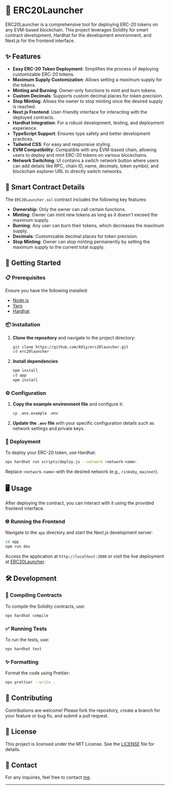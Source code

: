 # 🚀 ERC20Launcher

ERC20Launcher is a comprehensive tool for deploying ERC-20 tokens on any EVM-based blockchain. This project leverages Solidity for smart contract development, Hardhat for the development environment, and Next.js for the frontend interface.

## ✨ Features

- **Easy ERC-20 Token Deployment**: Simplifies the process of deploying customizable ERC-20 tokens.
- **Maximum Supply Customization**: Allows setting a maximum supply for the tokens.
- **Minting and Burning**: Owner-only functions to mint and burn tokens.
- **Custom Decimals**: Supports custom decimal places for token precision.
- **Stop Minting**: Allows the owner to stop minting once the desired supply is reached.
- **Next.js Frontend**: User-friendly interface for interacting with the deployed contracts.
- **Hardhat Integration**: For a robust development, testing, and deployment experience.
- **TypeScript Support**: Ensures type safety and better development practices.
- **Tailwind CSS**: For easy and responsive styling.
- **EVM Compatibility**: Compatible with any EVM-based chain, allowing users to deploy and mint ERC-20 tokens on various blockchains.
- **Network Switching**: UI contains a switch network button where users can add details like RPC, chain ID, name, decimals, token symbol, and blockchain explorer URL to directly switch networks.

## 📝 Smart Contract Details

The `ERC20Launcher.sol` contract includes the following key features:

- **Ownership**: Only the owner can call certain functions.
- **Minting**: Owner can mint new tokens as long as it doesn't exceed the maximum supply.
- **Burning**: Any user can burn their tokens, which decreases the maximum supply.
- **Decimals**: Customizable decimal places for token precision.
- **Stop Minting**: Owner can stop minting permanently by setting the maximum supply to the current total supply.

## 🚀 Getting Started

### 📋 Prerequisites

Ensure you have the following installed:

- [Node.js](https://nodejs.org/)
- [Yarn](https://yarnpkg.com/)
- [Hardhat](https://hardhat.org/)

### 📦 Installation

1. **Clone the repository** and navigate to the project directory:

   ```bash
   git clone https://github.com/A91y/erc20launcher.git
   cd erc20launcher
   ```

2. **Install dependencies**:

   ```bash
   npm install
   cd app
   npm install
   ```

### ⚙️ Configuration

1. **Copy the example environment file** and configure it:

   ```bash
   cp .env.example .env
   ```

2. **Update the `.env` file** with your specific configuration details such as network settings and private keys.

### 🚀 Deployment

To deploy your ERC-20 token, use Hardhat:

```bash
npx hardhat run scripts/deploy.js --network <network-name>
```

Replace `<network-name>` with the desired network (e.g., `rinkeby`, `mainnet`).

## 🖥️ Usage

After deploying the contract, you can interact with it using the provided frontend interface.

### 🌐 Running the Frontend

Navigate to the `app` directory and start the Next.js development server:

```bash
cd app
npm run dev
```

Access the application at `http://localhost:3000` or visit the live deployment at [ERC20Launcher](https://erc20launcher.ayushagr.me).

## 🛠️ Development

### 🔨 Compiling Contracts

To compile the Solidity contracts, use:

```bash
npx hardhat compile
```

### ✅ Running Tests

To run the tests, use:

```bash
npx hardhat test
```

### ✨ Formatting

Format the code using Prettier:

```bash
npx prettier --write .
```

## 🤝 Contributing

Contributions are welcome! Please fork the repository, create a branch for your feature or bug fix, and submit a pull request.

## 📄 License

This project is licensed under the MIT License. See the [LICENSE](LICENSE) file for details.

## 📧 Contact

For any inquiries, feel free to contact [me](https://github.com/A91y).

---
